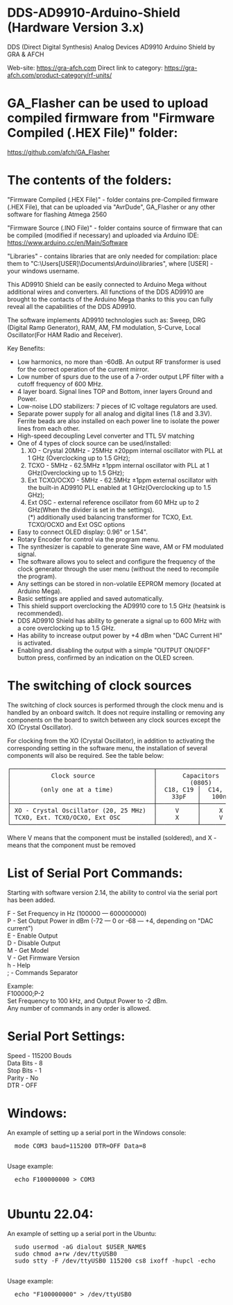 # DDS-AD9910-Arduino-Shield (Hardware Version 3.x)
DDS (Direct Digital Synthesis) Analog Devices AD9910 Arduino Shield by GRA &amp; AFCH

Web-site: https://gra-afch.com
Direct link to category:  https://gra-afch.com/product-category/rf-units/

# GA_Flasher can be used to upload compiled firmware from "Firmware Compiled (.HEX File)" folder:  
https://github.com/afch/GA_Flasher

# The contents of the folders:
"Firmware Compiled (.HEX File)" - folder contains pre-Compiled firmware (.HEX File), that can be uploaded via "AvrDude", GA_Flasher or any other software for flashing Atmega 2560

"Firmware Source (.INO File)" - folder contains source of firmware that can be compiled (modified if necessary) and uploaded via Arduino IDE: https://www.arduino.cc/en/Main/Software

"Libraries" - contains libraries that are only needed for compilation: place them to "C:\Users\[USER]\Documents\Arduino\libraries", where [USER] - your windows username.

This AD9910 Shield can be easily connected to Arduino Mega without additional wires and converters. All functions of the DDS AD9910 are brought to the contacts of the Arduino Mega thanks to this you can fully reveal all the capabilities of the DDS AD9910.

The software implements AD9910 technologies such as:
Sweep, DRG (Digital Ramp Generator), RAM, AM, FM modulation, S-Curve, Local Oscillator(For HAM Radio and Receiver).

Key Benefits:

* Low harmonics, no more than -60dB. An output RF transformer is used for the correct operation of the current mirror.  
* Low number of spurs due to the use of a 7-order output LPF filter with a cutoff frequency of 600 MHz.  
* 4 layer board. Signal lines TOP and Bottom, inner layers Ground and Power.  
* Low-noise LDO stabilizers: 7 pieces of IC voltage regulators are used.  
* Separate power supply for all analog and digital lines (1.8 and 3.3V). Ferrite beads are also installed on each power line to isolate the power lines from each other.  
* High-speed decoupling Level converter and TTL 5V matching  
* One of 4 types of clock source can be used/installed:  
	1. XO - Crystal 20MHz - 25MHz ±20ppm internal oscillator with PLL at 1 GHz (Overclocking up to 1.5 GHz);  
	2. TCXO - 5MHz - 62.5MHz ±1ppm internal oscillator with PLL at 1 GHz(Overclocking up to 1.5 GHz);  
	3. Ext TCXO/OCXO - 5MHz - 62.5MHz ±1ppm external oscillator with the built-in AD9910 PLL enabled at 1 GHz(Overclocking up to 1.5 GHz);  
	4. Ext OSC - external reference oscillator from 60 MHz up to 2 GHz(When the divider is set in the settings).  
	(*) additionally used balancing transformer for TCXO, Ext. TCXO/OCXO and Ext OSC options  
* Easy to connect OLED display: 0.96" or 1.54".    
* Rotary Encoder for control via the program menu.  
* The synthesizer is capable to generate Sine wave, AM or FM modulated signal.  
* The software allows you to select and configure the frequency of the clock generator through the user menu (without the need to recompile the program).  
* Any settings can be stored in non-volatile EEPROM memory (located at Arduino Mega).  
* Basic settings are applied and saved automatically.  
* This shield support overclocking the AD9910 core to 1.5 GHz (heatsink is recommended).  
* DDS AD9910 Shield has ability to generate a signal up to 600 MHz with a core overclocking up to 1.5 GHz.  
* Has ability to increase output power by +4 dBm when "DAC Current HI" is activated.  
* Enabling and disabling the output with a simple "OUTPUT ON/OFF" button press, confirmed by an indication on the OLED screen.  

# The switching of clock sources

The switching of clock sources is performed through the clock menu and is handled by an onboard switch. It does not require installing or removing any components on the board to switch between any clock sources except the XO (Crystal Oscillator).

For clocking from the XO (Crystal Oscillator), in addition to activating the corresponding setting in the software menu, the installation of several components will also be required. See the table below:

<pre>
┌───────────────────────────────────────┬────────────────────────┬───────────────┐  
│           Clock source                │       Capacitors       │   Resistors   │  
│                                       │         (0805)         │   (0R 0805)   │  
│        (only one at a time)           │  C18, C19 │  C14, C17  │       │       │  
│                                       │    33pF   │   100nF    │  XO   │  REF  │  
├───────────────────────────────────────┼───────────┼────────────┼───────┼───────┤  
│ XO - Crystal Oscillator (20, 25 MHz)  │     V     │     X      │   V   │   X   │  
│ TCXO, Ext. TCXO/OCXO, Ext OSC         │     X     │     V      │   X   │   V   │  
└───────────────────────────────────────┴───────────┴────────────┴───────┴───────┘  
</pre>

Where V means that the component must be installed (soldered), and X - means that the component must be removed

# List of Serial Port Commands:
Starting with software version 2.14, the ability to control via the serial port has been added.

  F - Set Frequency in Hz (100000 — 600000000)  
  P - Set Output Power in dBm (-72 — 0 or -68 — +4, depending on "DAC current")  
  E - Enable Output  
  D - Disable Output  
  M - Get Model  
  V - Get Firmware Version  
  h - Help  
  ; - Commands Separator  
          
Example:  
  F100000;P-2  
Set Frequency to 100 kHz, and Output Power to -2 dBm.  
Any number of commands in any order is allowed.  

# Serial Port Settings:

  Speed - 115200 Bouds  
  Data Bits - 8  
  Stop Bits - 1  
  Parity - No  
  DTR - OFF  
# Windows:

An example of setting up a serial port in the Windows console:
  <pre>
  mode COM3 baud=115200 DTR=OFF Data=8
  </pre>
  
Usage example:
  <pre>
  echo F100000000 > COM3
  </pre>
# Ubuntu 22.04:

An example of setting up a serial port in the Ubuntu:
  <pre>
  sudo usermod -aG dialout $USER_NAME$
  sudo chmod a+rw /dev/ttyUSB0
  sudo stty -F /dev/ttyUSB0 115200 cs8 ixoff -hupcl -echo
  </pre>
  
Usage example:
  <pre>
  echo "F100000000" > /dev/ttyUSB0
  </pre>

